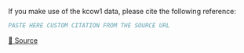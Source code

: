 If you make use of the kcow1 data, please cite the following reference:

``` bibtex
PASTE HERE CUSTOM CITATION FROM THE SOURCE URL
```

[🔗 Source](https://universe.roboflow.com/sungho/kcow1)